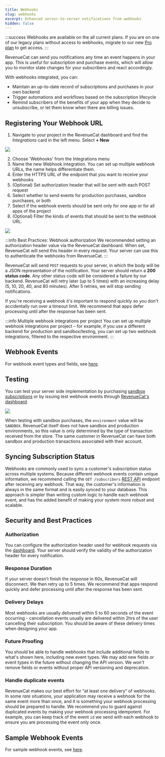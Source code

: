 ```yaml
---
title: Webhooks
slug: webhooks
excerpt: Enhanced server-to-server notifications from webhooks
hidden: false
---
```


:::success
Webhooks are available on the all current plans. If you are on one of our legacy plans without access to webhooks, migrate to our new [Pro plan](https://www.revenuecat.com/pricing/) to get access.
:::

RevenueCat can send you notifications any time an event happens in your app. This is useful for subscription and purchase events, which will allow you to monitor state changes for your subscribers and react accordingly.

With webhooks integrated, you can:

- Maintain an up-to-date record of subscriptions and purchases in your own backend
- Trigger automations and workflows based on the subscription lifecycle
- Remind subscribers of the benefits of your app when they decide to unsubscribe, or let them know when there are billing issues.

## Registering Your Webhook URL

1. Navigate to your project in the RevenueCat dashboard and find the _Integrations_ card in the left menu. Select **+ New**

![](https://files.readme.io/6b982d2-app.revenuecat.com_projects_85ff18c7_collaborators_1.png)

2. Choose 'Webhooks' from the Integrations menu
3. Name the new Webhook integration. You can set up multiple webhook URLs, the name helps differentiate them.
4. Enter the HTTPS URL of the endpoint that you want to receive your webhooks
5. (Optional) Set authorization header that will be sent with each POST request
6. Select whether to send events for production purchases, sandbox purchases, or both
7. Select if the webhook events should be sent only for one app or for all apps of the project
8. (Optional) Filter the kinds of events that should be sent to the webhook URL.

![](https://github.com/RevenueCat/revenuecat-docs/assets/14286938/6a07a8cf-0696-4a2f-8546-7d9cd735e95d)

:::info Best Practices: Webhook authorization
We recommended setting an authorization header value via the RevenueCat dashboard. When set, RevenueCat will send this header in every request. Your server can use this to authenticate the webhooks from RevenueCat.
:::

RevenueCat will send `POST` requests to your server, in which the body will be a JSON representation of the notification. Your server should return a **200 status code**. Any other status code will be considered a failure by our backend. RevenueCat will retry later (up to 5 times) with an increasing delay (5, 10, 20, 40, and 80 minutes). After 5 retries, we will stop sending notifications.

If you're receiving a webhook it's important to respond quickly so you don't accidentally run over a timeout limit. We recommend that apps defer processing until after the response has been sent.

:::info Multiple webhook integrations per project
You can set up multiple webhook integrations per project – for example, if you use a different backend for production and sandbox/testing, you can set up two webhook integrations, filtered to the respective environment.
:::

## Webhook Events

For webhook event types and fields, see [here](/integrations/webhooks/event-types-and-fields).

## Testing

You can test your server side implementation by purchasing [sandbox subscriptions](/test-and-launch/sandbox) or by issuing test webhook events through [RevenueCat's dashboard](http://app.revenuecat.com).

![](https://github.com/RevenueCat/revenuecat-docs/assets/14286938/ad2c8e64-12ba-4ee1-9bf0-c841349f3b7e)

When testing with sandbox purchases, the `environment` value will be `SANDBOX`. RevenueCat itself does not have sandbox and production environments, so this value is only determined by the type of transaction received from the store. The same customer in RevenueCat can have both sandbox and production transactions associated with their account.

## Syncing Subscription Status

Webhooks are commonly used to sync a customer's subscription status across multiple systems. Because different webhook events contain unique information, we recommend calling the `GET /subscribers` [REST API](https://docs.revenuecat.com/reference#subscribers) endpoint after receiving any webhook. That way, the customer's information is always in the same format and is easily synced to your database. This approach is simpler than writing custom logic to handle each webhook event, and has the added benefit of making your system more robust and scalable.

## Security and Best Practices

### Authorization

You can configure the authorization header used for webhook requests via the [dashboard](https://app.revenuecat.com/). Your server should verify the validity of the authorization header for every notification.

### Response Duration

If your server doesn't finish the response in 60s, RevenueCat will disconnect. We then retry up to 5 times. We recommend that apps respond quickly and defer processing until after the response has been sent.

### Delivery Delays

Most webhooks are usually delivered within 5 to 60 seconds of the event occurring - cancellation events usually are delivered within 2hrs of the user cancelling their subscription. You should be aware of these delivery times when designing your app.

### Future Proofing

You should be able to handle webhooks that include additional fields to what's shown here, including new event types. We may add new fields or event types in the future without changing the API version. We _won't_ remove fields or events without proper API versioning and deprecation.

### Handle duplicate events

RevenueCat makes our best effort for “at least one delivery” of webhooks. In some _rare_ situations, your application may receive a webhook for the same event more than once, and it is something your webhook processing should be prepared to handle. We recommend you to guard against duplicated events by making your webhook processing idempotent. For example, you can keep track of the event `id` we send with each webhook to ensure you are processing the event only once.

## Sample Webhook Events

For sample webhook events, see [here](/integrations/webhooks/sample-events).
